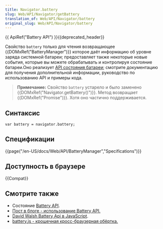 ```yaml
---
title: Navigator.battery
slug: Web/API/Navigator/getBattery
translation_of: Web/API/Navigator/battery
original_slug: Web/API/Navigator/battery
---
```

{{ ApiRef("Battery API") }}{{deprecated_header}}

Свойство `battery` только для чтения возвращающее {{DOMxRef("BatteryManager")}} которое даёт информацию об уровне заряда системной батареи; предоставляет также некоторые новые события, которые вы можете обрабатывать и контролируя состояние батареи.Оно реализует [API состояния батареи](/ru/docs/WebAPI/Battery_Status); смотрите документацию для получения дополнительной информации, руководство по использованию API и примеры кода.

> **Примечание:** Свойство `battery` устарело и было заменено {{DOMxRef("Navigator.getBattery()")}}. Метод возвращает {{DOMxRef("Promise")}}. Хотя оно частично поддерживается.

## Синтаксис

```
var battery = navigator.battery;
```

## Спецификации

{{page("/en-US/docs/Web/API/BatteryManager","Specifications")}}

## Доступность в браузере

{{Compat}}

## Смотрите также

- Состояние [Battery API](/ru/docs/WebAPI/Battery_Status).
- [Пост в блоге - использование Battery API.](http://hacks.mozilla.org/2012/02/using-the-battery-api-part-of-webapi/)
- [David Walsh Battery Api в JavaScript](http://davidwalsh.name/battery-api).
- [battery.js - крошечная кросс-браузерная обёртка.](https://github.com/pstadler/battery.js)
